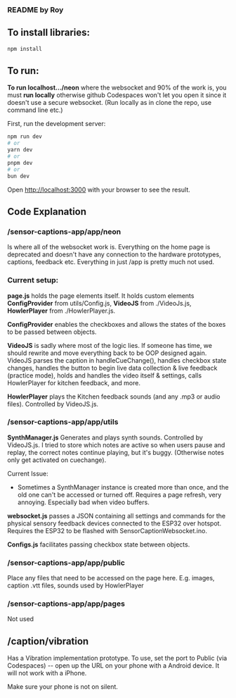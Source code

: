 
### README by Roy

## To install libraries:
```bash
npm install
```

## To run:
**To run localhost.../neon** where the websocket and 90% of the work is, you must **run locally** otherwise github Codespaces won't let you open it since it doesn't use a secure websocket. (Run locally as in clone the repo, use command line etc.)

First, run the development server:

```bash
npm run dev
# or
yarn dev
# or
pnpm dev
# or
bun dev
```

Open [http://localhost:3000](http://localhost:3000) with your browser to see the result.

## Code Explanation

### /sensor-captions-app/app/neon
Is where all of the websocket work is. Everything on the home page is deprecated and doesn't have any connection to the hardware prototypes, captions, feedback etc. Everything in just /app is pretty much not used. 

  ### Current setup:
  **page.js** holds the page elements itself. It holds custom elements **ConfigProvider** from utils/Config.js, **VideoJS** from ./VideoJs.js, **HowlerPlayer** from ./HowlerPlayer.js. 

  **ConfigProvider** enables the checkboxes and allows the states of the boxes to be passed between objects. 

  **VideoJS** is sadly where most of the logic lies. If someone has time, we should rewrite and move everything back to be OOP designed again. VideoJS parses the caption in handleCueChange(), handles checkbox state changes, handles the button to begin live data collection & live feedback (practice mode), holds and handles the video itself & settings, calls HowlerPlayer for kitchen feedback, and more. 

  **HowlerPlayer** plays the Kitchen feedback sounds (and any .mp3 or audio files). Controlled by VideoJS.js. 

  
### /sensor-captions-app/app/utils
  **SynthManager.js** Generates and plays synth sounds. Controlled by VideoJS.js. I tried to store which notes are active so when users pause and replay, the correct notes continue playing, but it's buggy. (Otherwise notes only get activated on cuechange). 

  Current Issue:
  - Sometimes a SynthManager instance is created more than once, and the old one can't be accessed or turned off. Requires a page refresh, very annoying. Especially bad when video buffers. 

  **websocket.js** passes a JSON containing all settings and commands for the physical sensory feedback devices connected to the ESP32 over hotspot. Requires the ESP32 to be flashed with SensorCaptionWebsocket.ino. 

  **Configs.js** facilitates passing checkbox state between objects. 

### /sensor-captions-app/app/public 
Place any files that need to be accessed on the page here. E.g. images, caption .vtt files, sounds used by HowlerPlayer

### /sensor-captions-app/app/pages
Not used  

## /caption/vibration
Has a Vibration implementation prototype. To use, set the port to Public (via Codespaces) -- open up the URL on your phone with a Android device.
It will not work with a iPhone.

Make sure your phone is not on silent. 
